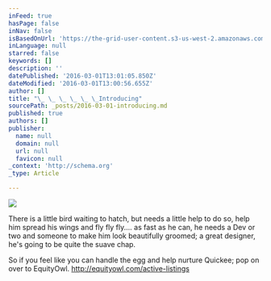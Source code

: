 ```yaml
---
inFeed: true
hasPage: false
inNav: false
isBasedOnUrl: 'https://the-grid-user-content.s3-us-west-2.amazonaws.com/b1904f7a-03b9-4b4d-a725-09636bf6c652.png'
inLanguage: null
starred: false
keywords: []
description: ''
datePublished: '2016-03-01T13:01:05.850Z'
dateModified: '2016-03-01T13:00:56.655Z'
author: []
title: "\_ \_ \_ \_ \_ \_Introducing"
sourcePath: _posts/2016-03-01-introducing.md
published: true
authors: []
publisher:
  name: null
  domain: null
  url: null
  favicon: null
_context: 'http://schema.org'
_type: Article

---
```

![](https://the-grid-user-content.s3-us-west-2.amazonaws.com/b1904f7a-03b9-4b4d-a725-09636bf6c652.png)

There is a little bird
waiting to hatch, but needs a little help to do so, help him spread his wings
and fly fly fly.... as fast as he can, he needs a Dev or two and someone to
make him look beautifully groomed; a great designer, he's going to be quite the
suave chap.

So
if you feel like you can handle the egg and help nurture Quickee; pop on over
to EquityOwl.  http://equityowl.com/active-listings